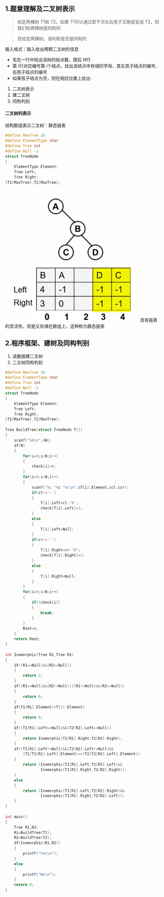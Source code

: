 ## 1.题意理解及二叉树表示
>给定两棵树 $T1$和 $T2$。如果 $T1$可以通过若干次左右孩子互换就变成 $T2$，则我们称两棵树是同构的

>现给定两棵树，请判断是否是同构的

输入格式：输入给出两颗二叉树的信息
* 先在一行中给出该树的结点数，随后 $N$行
* 第 $i$行对应编号第 $i$个结点，给出该结点中存储的字母、其左孩子结点的编号、右孩子结点的编号
* 如果孩子结点为空，则在相应位置上给出`-`

1. 二叉树表示
2. 建二叉树
3. 同构判别

#### 二叉树的表示
结构数组表示二叉树：静态链表
```C
#define MaxTree 10
#define ElementType char
#define Tree int
#define Null -1
struct TreeNode
{
    ElementType Element;
    Tree Left;
    Tree Right;
}T1[MaxTree],T2[MaxTree];
```
![image11](image/image11.png)
具有链表的灵活性，但是又存储在数组上，这种称为静态链表
## 2.程序框架、建树及同构判别
1. 读数据建二叉树
2. 二叉树同构判别

```C
#define MaxTree 10
#define ElementType char
#define Tree int
#define Null -1
struct TreeNode
{
    ElementType Element;
    Tree Left;
    Tree Right;
}T1[MaxTree],T2[MaxTree];

Tree BuildTree(struct TreeNode T[])
{
    scanf("%d\n",&N);
    if(N)
    {
        for(i=0;i<N;i++)
        {
            check[i]=0;
        }
        for(i=0;i<N;i++)
        {
            scanf("%c "%c "%c\n",&T[i].Element,&cl,&cr);
            if(cl!='-')
            {
                T[i].Left=cl-'0';
                check[T[i].Left]=1;
            }
            else
            {
                T[i].Left=Null;
            }
            if(cr!='-')
            {
                T[i].Right=cr-'0';
                check[T[i].Right]=1;
            }
            else
            {
                T[i].Right=Null;
            }
        }
        for(i=0;i<N;i++)
        {
            if(!check[i])
            {
                break;
            }
        }
        Root=i;
    }
    return Root;
}

int Isomorphic(Tree R1,Tree R2)
{
    if((R1==Null)&&(R2==Null))
    {
        return 1;
    }
    if((R1==Null)&&(R2!=Null)||(R1!=Null)&&(R2==Null))
    {
        return 0;
    }
    if(T1[R1].Element!=T[2].Element)
    {
        return 0;
    }
    if((T1[R1].Left==Null)&&(T2[R2].Left==Null))
    {
        return Isomorphic(T1[R1].Right,T2[R2].Right);
    }
    if((T1[R1].Left!=Null)&&(T2[R2].Left!=Null)&&
        (T1[T1[R1].Left].Element)==(T2[T2[R2].Left].Element))
    {
        return (Isomorphic(T1[R1].Left,T2[R2].Left)&&
                Isomorphic(T1[R1].Right,T2[R2].Right));
    }
    else
    {
        return (Isomorphic(T1[R1].Left,T2[R2].Right)&&
                Isomorphic(T1[R1].Right,T2[R2].Left));
    }
}

int main()
{
    Tree R1,R2;
    R1=BuildTree(T1);
    R2=BuildTree(T2);
    if(Isomorphic(R1,R2))
    {
        printf("Yes\n");
    }
    else
    {
        printf("No\n");
    }
    return 0;
}
```
